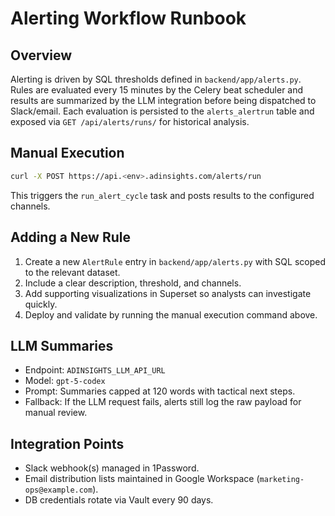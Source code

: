 # Alerting Workflow Runbook

## Overview

Alerting is driven by SQL thresholds defined in `backend/app/alerts.py`. Rules are evaluated every 15 minutes by the Celery beat scheduler and results are summarized by the LLM integration before being dispatched to Slack/email. Each evaluation is persisted to the `alerts_alertrun` table and exposed via `GET /api/alerts/runs/` for historical analysis.

## Manual Execution

```bash
curl -X POST https://api.<env>.adinsights.com/alerts/run
```

This triggers the `run_alert_cycle` task and posts results to the configured channels.

## Adding a New Rule

1. Create a new `AlertRule` entry in `backend/app/alerts.py` with SQL scoped to the relevant dataset.
2. Include a clear description, threshold, and channels.
3. Add supporting visualizations in Superset so analysts can investigate quickly.
4. Deploy and validate by running the manual execution command above.

## LLM Summaries

- Endpoint: `ADINSIGHTS_LLM_API_URL`
- Model: `gpt-5-codex`
- Prompt: Summaries capped at 120 words with tactical next steps.
- Fallback: If the LLM request fails, alerts still log the raw payload for manual review.

## Integration Points

- Slack webhook(s) managed in 1Password.
- Email distribution lists maintained in Google Workspace (`marketing-ops@example.com`).
- DB credentials rotate via Vault every 90 days.
